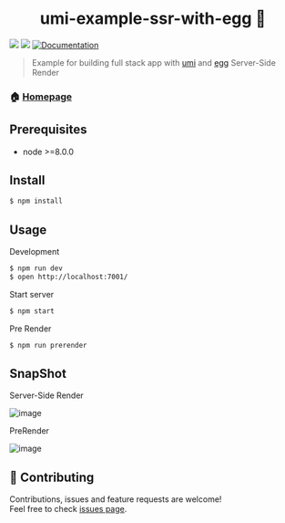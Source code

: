 <h1 align="center">umi-example-ssr-with-egg 👋</h1>
<p>
  <img src="https://img.shields.io/badge/version-1.0.0-blue.svg?cacheSeconds=2592000" />
  <img src="https://img.shields.io/badge/node-%3E%3D8.9.0-blue.svg" />
  <a href="https://umijs.org/">
    <img alt="Documentation" src="https://img.shields.io/badge/documentation-yes-brightgreen.svg" target="_blank" />
  </a>
</p>

> Example for building full stack app with [umi](https://github.com/umijs/umi) and [egg](https://github.com/eggjs/egg) Server-Side Render

### 🏠 [Homepage](https://github.com/umijs/umi)

## Prerequisites

- node &gt;=8.0.0

## Install

```sh
$ npm install
```

## Usage

Development

```sh
$ npm run dev
$ open http://localhost:7001/
```

Start server

```sh
$ npm start
```

Pre Render

```sh
$ npm run prerender
```

## SnapShot

Server-Side Render

![image](https://user-images.githubusercontent.com/13595509/59770074-f35c9400-92d9-11e9-978f-e443b16dbda4.png)

PreRender

![image](https://user-images.githubusercontent.com/13595509/59757489-73750080-92be-11e9-8f01-626d560eb951.png)

## 🤝 Contributing

Contributions, issues and feature requests are welcome!<br />Feel free to check [issues page](https://github.com/umijs/umi/issues).
